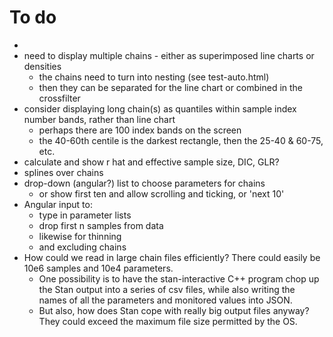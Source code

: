 To do
=====

*
* need to display multiple chains - either as superimposed line charts or densities
  * the chains need to turn into nesting (see test-auto.html)
  * then they can be separated for the line chart or combined in the crossfilter
* consider displaying long chain(s) as quantiles within sample index number bands, rather than line chart
  * perhaps there are 100 index bands on the screen
  * the 40-60th centile is the darkest rectangle, then the 25-40 & 60-75, etc.
* calculate and show r hat and effective sample size, DIC, GLR?
* splines over chains
* drop-down (angular?) list to choose parameters for chains
  * or show first ten and allow scrolling and ticking, or 'next 10'
* Angular input to:
  * type in parameter lists
  * drop first n samples from data
  * likewise for thinning
  * and excluding chains
* How could we read in large chain files efficiently? There could easily be 10e6 samples and 10e4 parameters.
  * One possibility is to have the stan-interactive C++ program chop up the Stan output into a series of csv files, while also writing the names of all the parameters and monitored values into JSON.
  * But also, how does Stan cope with really big output files anyway? They could exceed the maximum file size permitted by the OS.
